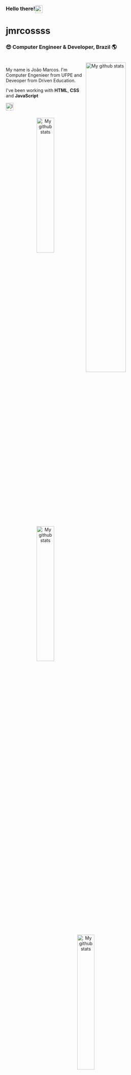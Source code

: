 <h3>Hello there!<img src="https://github.com/TheDudeThatCode/TheDudeThatCode/blob/master/Assets/Hi.gif" width="24"



<div align="center">
  <h1>jmrcossss</h1>
  <h3>😎 Computer Engineer & Developer, Brazil 🌎</h3><br>
</div>

  <img align="right" width="50%" src="https://github-readme-stats.vercel.app/api?username=lesimoes&count_private=true&show_icons=true" alt="My github stats">

My name is João Marcos. I'm Computer Engenieer from UFPE and Deveoper from Driven Education.

I've been working with **HTML**, **CSS** and **JavaScript**



<div align="left">
  <a href="https://www.linkedin.com/in/joao-marcos-alcantara-vanderley-390031249/?originalSubdomain=br" target="_blank">
    <img src="https://img.shields.io/static/v1?message=LinkedIn&logo=linkedin&label=&color=0077B5&logoColor=white&labelColor=&style=for-the-badge" height="24" alt="linkedin logo"  />
  </a>
</div>

###


<div align="center">
  <img width="33%" src="https://github-readme-stats.vercel.app/api/pin/?username=lesimoes&repo=sqs-huge-message&show_icons=true" alt="My github stats">
  <img width="33%" src="https://github-readme-stats.vercel.app/api/pin/?username=lesimoes&repo=COVID-MG&show_icons=true" alt="My github stats">
  <img width="33%" src="https://github-readme-stats.vercel.app/api/pin/?username=lesimoes&repo=ShaolimBot&show_icons=true" alt="My github stats">
</div>

<!--
**jmarcossss/jmarcossss** is a ✨ _special_ ✨ repository because its `README.md` (this file) appears on your GitHub profile.

Here are some ideas to get you started:

- 🔭 I’m currently working on ...
- 🌱 I’m currently learning ...
- 👯 I’m looking to collaborate on ...
- 🤔 I’m looking for help with ...
- 💬 Ask me about ...
- 📫 How to reach me: ...
- 😄 Pronouns: ...
- ⚡ Fun fact: ...
-->
